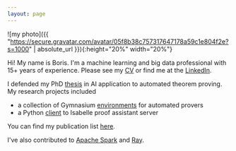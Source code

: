 ```yaml
---
layout: page
---
```


![my photo]({{
"https://secure.gravatar.com/avatar/05f8b38c757317647178a59c1e804f2e?s=1000"
| absolute_url }}){:height="20%" width="20%"}

Hi! My name is Boris. I'm a machine learning and big data
professional with 15+ years of experience. Please see my
[CV](boris-shminke.pdf) or find me at the
[LinkedIn](https://www.linkedin.com/in/inpefess/).

I defended my PhD [thesis](https://theses.fr/2023COAZ4058) in AI
application to automated theorem proving. My research projects
included
* a collection of Gymnasium
  [environments](https://github.com/inpefess/gym-saturation) for
  automated provers
* a Python [client](https://github.com/inpefess/isabelle-client) to
  Isabelle proof assistant server

You can find my publication list
[here](https://scholar.google.com/citations?user=AxWTLt0AAAAJ).

I've also contributed to [Apache
Spark](https://github.com/apache/spark/pull/20691) and
[Ray](https://github.com/ray-project/ray/pull/34790).

